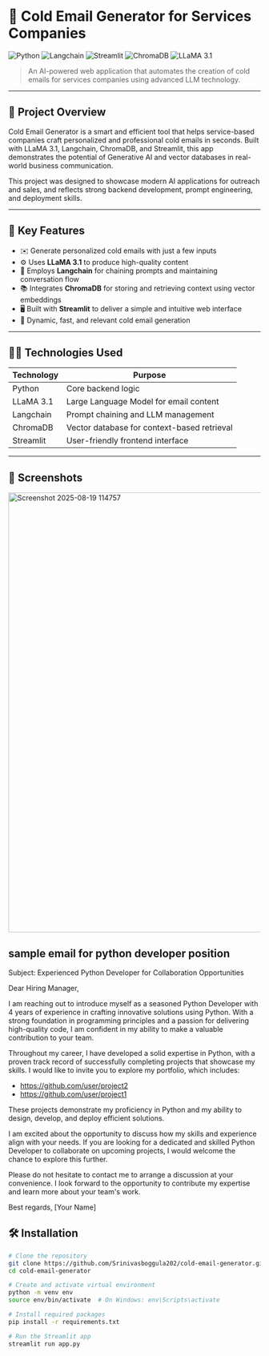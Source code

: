 # 💼 Cold Email Generator for Services Companies

![Python](https://img.shields.io/badge/Python-3776AB?style=flat&logo=python&logoColor=white)
![Langchain](https://img.shields.io/badge/Langchain-00BFFF?style=flat&logo=OpenAI&logoColor=white)
![Streamlit](https://img.shields.io/badge/Streamlit-FF4B4B?style=flat&logo=streamlit&logoColor=white)
![ChromaDB](https://img.shields.io/badge/ChromaDB-228B22?style=flat)
![LLaMA 3.1](https://img.shields.io/badge/LLaMA-3.1-blueviolet)

> An AI-powered web application that automates the creation of cold emails for services companies using advanced LLM technology.

---

## 🚀 Project Overview

Cold Email Generator is a smart and efficient tool that helps service-based companies craft personalized and professional cold emails in seconds. Built with LLaMA 3.1, Langchain, ChromaDB, and Streamlit, this app demonstrates the potential of Generative AI and vector databases in real-world business communication.

This project was designed to showcase modern AI applications for outreach and sales, and reflects strong backend development, prompt engineering, and deployment skills.

---

## 🎯 Key Features

- ✉️ Generate personalized cold emails with just a few inputs
- ⚙️ Uses **LLaMA 3.1** to produce high-quality content
- 🧠 Employs **Langchain** for chaining prompts and maintaining conversation flow
- 📚 Integrates **ChromaDB** for storing and retrieving context using vector embeddings
- 🖥️ Built with **Streamlit** to deliver a simple and intuitive web interface
- 🔁 Dynamic, fast, and relevant cold email generation

---

## 🧑‍💻 Technologies Used

|  Technology | Purpose                                     |
| ------------|---------------------------------------------|
|  Python     | Core backend logic                              |
|  LLaMA 3.1  | Large Language Model for email content          |
|  Langchain  | Prompt chaining and LLM management              |
|  ChromaDB   | Vector database for context-based retrieval     |
|  Streamlit  | User-friendly frontend interface                |

---

## 📸 Screenshots

<img width="1834" height="879" alt="Screenshot 2025-08-19 114757" src="https://github.com/user-attachments/assets/dd3bd844-c722-4a6b-89f4-bf1e2ba70f5d" />

## sample email for python developer position

Subject: Experienced Python Developer for Collaboration Opportunities

Dear Hiring Manager,

I am reaching out to introduce myself as a seasoned Python Developer with 4 years of experience in crafting innovative solutions using Python. With a strong foundation in programming principles and a passion for delivering high-quality code, I am confident in my ability to make a valuable contribution to your team.

Throughout my career, I have developed a solid expertise in Python, with a proven track record of successfully completing projects that showcase my skills. I would like to invite you to explore my portfolio, which includes:

* https://github.com/user/project2
* https://github.com/user/project1

These projects demonstrate my proficiency in Python and my ability to design, develop, and deploy efficient solutions.

I am excited about the opportunity to discuss how my skills and experience align with your needs. If you are looking for a dedicated and skilled Python Developer to collaborate on upcoming projects, I would welcome the chance to explore this further.

Please do not hesitate to contact me to arrange a discussion at your convenience. I look forward to the opportunity to contribute my expertise and learn more about your team's work.

Best regards,
[Your Name]




## 🛠️ Installation

```bash
# Clone the repository
git clone https://github.com/Srinivasboggula202/cold-email-generator.git
cd cold-email-generator

# Create and activate virtual environment
python -m venv env
source env/bin/activate  # On Windows: env\Scripts\activate

# Install required packages
pip install -r requirements.txt

# Run the Streamlit app
streamlit run app.py
